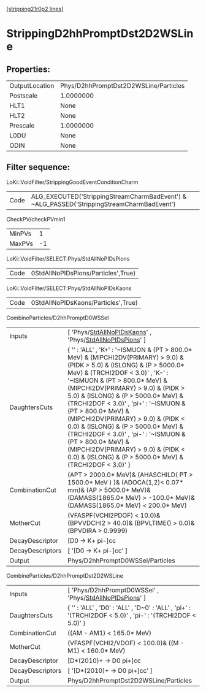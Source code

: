 [[stripping21r0p2 lines]](./stripping21r0p2-index)

# StrippingD2hhPromptDst2D2WSLine

## Properties:

|                |                                       |
|----------------|---------------------------------------|
| OutputLocation | Phys/D2hhPromptDst2D2WSLine/Particles |
| Postscale      | 1.0000000                             |
| HLT1           | None                                  |
| HLT2           | None                                  |
| Prescale       | 1.0000000                             |
| L0DU           | None                                  |
| ODIN           | None                                  |

## Filter sequence:

LoKi::VoidFilter/StrippingGoodEventConditionCharm

|      |                                                                                            |
|------|--------------------------------------------------------------------------------------------|
| Code | ALG_EXECUTED('StrippingStreamCharmBadEvent') & ~ALG_PASSED('StrippingStreamCharmBadEvent') |

CheckPV/checkPVmin1

|        |     |
|--------|-----|
| MinPVs | 1   |
| MaxPVs | -1  |

LoKi::VoidFilter/SELECT:Phys/StdAllNoPIDsPions

|      |                                     |
|------|-------------------------------------|
| Code | 0StdAllNoPIDsPions/Particles',True) |

LoKi::VoidFilter/SELECT:Phys/StdAllNoPIDsKaons

|      |                                     |
|------|-------------------------------------|
| Code | 0StdAllNoPIDsKaons/Particles',True) |

CombineParticles/D2hhPromptD0WSSel

|                  |                                                                                                                                                                                                                                                                                                                                                                                                                                                                                                                                                                                                      |
|------------------|------------------------------------------------------------------------------------------------------------------------------------------------------------------------------------------------------------------------------------------------------------------------------------------------------------------------------------------------------------------------------------------------------------------------------------------------------------------------------------------------------------------------------------------------------------------------------------------------------|
| Inputs           | [ 'Phys/[StdAllNoPIDsKaons](./stripping21r0p2-commonparticles-stdallnopidskaons)' , 'Phys/[StdAllNoPIDsPions](./stripping21r0p2-commonparticles-stdallnopidspions)' ]                                                                                                                                                                                                                                                                                                                                                                                                                              |
| DaughtersCuts    | { '' : 'ALL' , 'K+' : '~ISMUON & (PT \> 800.0\* MeV) & (MIPCHI2DV(PRIMARY) \> 9.0) & (PIDK \> 5.0) & (ISLONG) & (P \> 5000.0\* MeV) & (TRCHI2DOF \< 3.0)' , 'K-' : '~ISMUON & (PT \> 800.0\* MeV) & (MIPCHI2DV(PRIMARY) \> 9.0) & (PIDK \> 5.0) & (ISLONG) & (P \> 5000.0\* MeV) & (TRCHI2DOF \< 3.0)' , 'pi+' : '~ISMUON & (PT \> 800.0\* MeV) & (MIPCHI2DV(PRIMARY) \> 9.0) & (PIDK \< 0.0) & (ISLONG) & (P \> 5000.0\* MeV) & (TRCHI2DOF \< 3.0)' , 'pi-' : '~ISMUON & (PT \> 800.0\* MeV) & (MIPCHI2DV(PRIMARY) \> 9.0) & (PIDK \< 0.0) & (ISLONG) & (P \> 5000.0\* MeV) & (TRCHI2DOF \< 3.0)' } |
| CombinationCut   | (APT \> 2000.0\* MeV)& (AHASCHILD( PT \> 1500.0\* MeV ) )& (ADOCA(1,2)\< 0.07\* mm)& (AP \> 5000.0\* MeV)& (DAMASS(1865.0\* MeV) \> -100.0\* MeV)& (DAMASS(1865.0\* MeV) \< 200.0\* MeV)                                                                                                                                                                                                                                                                                                                                                                                                             |
| MotherCut        | (VFASPF(VCHI2PDOF) \< 10.0)& (BPVVDCHI2 \> 40.0)& (BPVLTIME() \> 0.0)& (BPVDIRA \> 0.9999)                                                                                                                                                                                                                                                                                                                                                                                                                                                                                                           |
| DecayDescriptor  | [D0 -\> K+ pi-]cc                                                                                                                                                                                                                                                                                                                                                                                                                                                                                                                                                                                  |
| DecayDescriptors | [ '[D0 -\> K+ pi-]cc' ]                                                                                                                                                                                                                                                                                                                                                                                                                                                                                                                                                                          |
| Output           | Phys/D2hhPromptD0WSSel/Particles                                                                                                                                                                                                                                                                                                                                                                                                                                                                                                                                                                     |

CombineParticles/D2hhPromptDst2D2WSLine

|                  |                                                                                                                  |
|------------------|------------------------------------------------------------------------------------------------------------------|
| Inputs           | [ 'Phys/D2hhPromptD0WSSel' , 'Phys/[StdAllNoPIDsPions](./stripping21r0p2-commonparticles-stdallnopidspions)' ] |
| DaughtersCuts    | { '' : 'ALL' , 'D0' : 'ALL' , 'D~0' : 'ALL' , 'pi+' : '(TRCHI2DOF \< 5.0)' , 'pi-' : '(TRCHI2DOF \< 5.0)' }      |
| CombinationCut   | ((AM - AM1) \< 165.0\* MeV)                                                                                      |
| MotherCut        | (VFASPF(VCHI2/VDOF) \< 100.0)& ((M - M1) \< 160.0\* MeV)                                                         |
| DecayDescriptor  | [D\*(2010)+ -\> D0 pi+]cc                                                                                      |
| DecayDescriptors | [ '[D\*(2010)+ -\> D0 pi+]cc' ]                                                                              |
| Output           | Phys/D2hhPromptDst2D2WSLine/Particles                                                                            |
